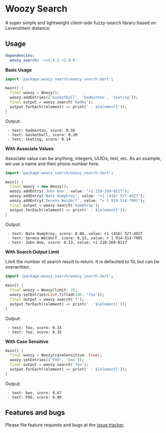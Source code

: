 # Woozy Search

A super simple and lightweight client-side fuzzy-search library based on Levenshtein distance. 

## Usage

```pubspec.yaml
dependencies:
  woozy_search: '>=1.0.2 <2.0.0'
```

**Basic Usage**

```dart
import 'package:woozy_search/woozy_search.dart';

main() {
  final woozy = Woozy();
  woozy.addEntries(['basketball', 'badminton', 'skating']);
  final output = woozy.search('badmi');
  output.forEach((element) => print(' - ${element}'));
}
```

Output:

```text
 - text: badminton, score: 0.56
 - text: basketball, score: 0.20
 - text: skating, score: 0.14
```

**With Associate Values**

Associate value can be anything, integers, UUIDs, text, etc. 
As an example, we use a name and their phone number here. 

```dart
import 'package:woozy_search/woozy_search.dart';

main() {
  final woozy = new Woozy();
  woozy.addEntry('John Doe', value: "+1 210-269-0117");
  woozy.addEntry('Nate Humphrey', value: "+1 (416) 527-4927");
  woozy.addEntry('Serena Waldorf', value: "+ 1 914-514-7901");
  final output = woozy.search('humphray');
  output.forEach((element) => print(' - ${element}'));
}
```

Output:

```text
 - text: Nate Humphrey, score: 0.88, value: +1 (416) 527-4927
 - text: Serena Waldorf, score: 0.13, value: + 1 914-514-7901
 - text: John Doe, score: 0.13, value: +1 210-269-0117
```

**With Search Output Limit**

Limit the number of search result to return.
It is defaulted to 10, but can be overwritten. 

```dart
import 'package:woozy_search/woozy_search.dart';
  
main() {
  final woozy = Woozy(limit: 2);
  woozy.setEntries(List.filled(100, 'foo'));
  final output = woozy.search('f');
  output.forEach((element) => print(' - ${element}'));
}
```

Output:

```text
 - text: foo, score: 0.33
 - text: foo, score: 0.33
```

**With Case Sensitive**

```dart
main() {
  final woozy = Woozy(caseSensitive: true);
  woozy.setEntries(['FOO', 'boo']);
  final output = woozy.search('foo');
  output.forEach((element) => print(' - ${element}'));
}
```

Output:

```text
 - text: boo, score: 0.67
 - text: FOO, score: 0.00
```

## Features and bugs

Please file feature requests and bugs at the [issue tracker][tracker].

[tracker]: https://github.com/IvoriApp/woozy-search/issues
